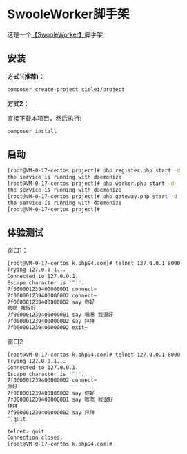 # SwooleWorker脚手架

这是一个[【SwooleWorker】](https://swoole.plus)脚手架

## 安装

**方式1(推荐)：**

``` bash
composer create-project xielei/project
```

**方式2：**

[直接下载](https://github.com/xielei/project/archive/refs/heads/main.zip)本项目，然后执行:

``` bash
composer install
```

## 启动

``` bash
[root@VM-0-17-centos project]# php register.php start -d
the service is running with daemonize
[root@VM-0-17-centos project]# php worker.php start -d
the service is running with daemonize
[root@VM-0-17-centos project]# php gateway.php start -d
the service is running with daemonize
[root@VM-0-17-centos project]# 
```

## 体验测试

窗口1：

``` bash
[root@VM-0-17-centos k.php94.com]# telnet 127.0.0.1 8000
Trying 127.0.0.1...
Connected to 127.0.0.1.
Escape character is '^]'.
7f000001239400000001 connect~
7f000001239400000002 connect~
7f000001239400000002 say 你好
嗯嗯 我很好
7f000001239400000001 say 嗯嗯 我很好
7f000001239400000002 say 拜拜
7f000001239400000002 exit~
```

窗口2

``` bash
[root@VM-0-17-centos k.php94.com]# telnet 127.0.0.1 8000
Trying 127.0.0.1...
Connected to 127.0.0.1.
Escape character is '^]'.
7f000001239400000002 connect~
你好
7f000001239400000002 say 你好
7f000001239400000001 say 嗯嗯 我很好
拜拜
7f000001239400000002 say 拜拜
^]quit

telnet> quit
Connection closed.
[root@VM-0-17-centos k.php94.com]# 
```
